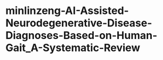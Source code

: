 # minlinzeng-AI-Assisted-Neurodegenerative-Disease-Diagnoses-Based-on-Human-Gait_A-Systematic-Review